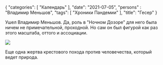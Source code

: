 {
   "categories": [
      "Календарь"
   ],
   "date": "2021-07-05",
   "persons" : "Владимир Меньшов",
   "tags": [
      "Хроники Пандемии"
   ],
   "title": "Гесер"
}

Ушел Владимир Меньшов. Да, роль в "Ночном Дозоре" для него была ничем не примечательной, проходной. Но сам он был фигурой как раз этого масштаба, оттого и ассоциации.

![](../images/geser.jpg)

Еще одна жертва крестового похода против человечества, который ведет природа.
